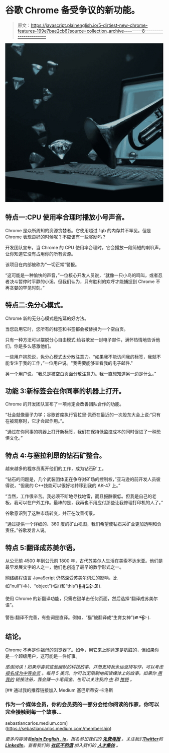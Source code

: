 # 谷歌 Chrome 备受争议的新功能。

> 原文：<https://javascript.plainenglish.io/5-dirtiest-new-chrome-features-199e7bae2cb6?source=collection_archive---------8----------------------->

![](img/56ffc38097c3c2014ea2242ca08f5025.png)

## 特点一:CPU 使用率合理时播放小号声音。

Chrome 是众所周知的资源贪婪者。它使用超过 1gb 的内存并不罕见。但是 Chrome 表现良好的时候呢？不应该有一些奖励吗？

开发团队宣布，当 Chrome 的 CPU 使用率合理时，它会播放一段简短的喇叭声，让你知道它没有占用你的所有资源。

该项目在内部被称为“一切正常”警报。

“这可能是一种愉快的声音，”一位核心开发人员说，“就像一只小鸟的鸣叫，或者忍者决斗暂停时平静的小溪。但我们认为，只有胜利的欢呼才能捕捉到 Chrome 不再贪婪的罕见时刻。”

## 特点二:免分心模式。

Chrome 新的无分心模式是拖延的好方法。

当您启用它时，您所有的标签和书签都会被替换为一个空白页。

只有一种方法可以摆脱分心自由模式:给谷歌发一封电子邮件，满怀热情地告诉他们，你是多么感激他们。

一些用户抱怨说，免分心模式太分散注意力。“如果我不能访问我的标签，我就不能专注于我的工作，”一位用户说。"我需要能够查看我的电子邮件."

另一个用户说，“我总是被空白页面分散注意力。我一直想知道另一边是什么。”

## 功能 3:新标签会在你同事的机器上打开。

Chrome 的开发团队宣布了一项肯定会改善团队合作的功能。

“社会就像量子力学；谷歌首席执行官拉里·佩奇在最近的一次股东大会上说:“只有在被观察时，它才会起作用。”。

“通过在你同事的机器上打开新标签，我们在保持低监控成本的同时促进了一种恐惧文化。”

## 特点 4:与塞拉利昂的钻石矿整合。

越来越多的程序员离开他们的工作，成为钻石矿工。

“钻石的问题是，几个武装团体正在争夺对矿场的控制权，”亚马逊的前开发人员彼得说，“但我的 C++技能可以很好地转移到我的 AK-47 上。”

“当然，工作很辛苦。我必须不断地寻找地雷，而且报酬很低。但我是自己的老板，我可以在户外工作。最棒的是，我再也不用应付那些让我修理打印机的人了。”

谷歌意识到了这种市场转变，并正在改善街景。

“通过提供一个详细的、360 度的矿山视图，我们希望使钻石采矿业更加透明和负责任。”谷歌发言人说。

## 特点 5:翻译成苏美尔语。

从公元前 4500 年到公元前 1800 年，古代苏美尔人生活在美索不达米亚。他们是最早发展文字的人之一，他们也创造了最早的数学形式之一。

网络编程语言 JavaScript 仍然深受苏美尔词汇的影响，比如“null”(𒈾)、“object”(𒉘)和“this”(𒉆𒁉𒂠).

使用 Chrome 的新翻译功能，只需右键单击任何页面，然后选择“翻译成苏美尔语”。

警告:翻译不完善，有些词是直译。例如，“猫”被翻译成“生育女神”(𒌑𒊊).

## 结论。

Chrome 不再是你祖母的浏览器了。如今，用它来上网肯定是肮脏的，但如果你是一个超级用户，这可能是一件好事。

*感谢阅读！如果你喜欢这些幽默的科技故事，并想支持我永远坚持写作，可以考虑* [*报名成为中等会员*](https://sebastiancarlos.medium.com/membership) *。每月 5 美元，你可以无限制地阅读媒体上的故事。如果你* [*用我的*](https://sebastiancarlos.medium.com/membership) *链接注册，我会赚一小笔佣金。也可以关注我的* [*中*](https://sebastiancarlos.medium.com/) *和* [*推特*](https://twitter.com/5ebastiancarlo5) *。*

[](https://sebastiancarlos.medium.com/membership) [## 通过我的推荐链接加入 Medium 塞巴斯蒂安·卡洛斯

### 作为一个媒体会员，你的会员费的一部分会给你阅读的作家，你可以完全接触到每一个故事…

sebastiancarlos.medium.com](https://sebastiancarlos.medium.com/membership) 

*更多内容请看*[***plain English . io***](https://plainenglish.io/)*。报名参加我们的* [***免费周报***](http://newsletter.plainenglish.io/) *。关注我们*[***Twitter***](https://twitter.com/inPlainEngHQ)*和*[***LinkedIn***](https://www.linkedin.com/company/inplainenglish/)*。查看我们的* [***社区不和谐***](https://discord.gg/GtDtUAvyhW) *加入我们的* [***人才集体***](https://inplainenglish.pallet.com/talent/welcome) *。*
